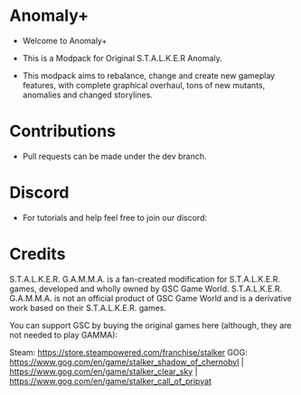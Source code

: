 # Anomaly+

- Welcome to Anomaly+

- This is a Modpack for Original S.T.A.L.K.E.R Anomaly.

- This modpack aims to rebalance, change and create new gameplay features, with complete graphical overhaul, tons of new mutants, anomalies and changed storylines. 

# Contributions

- Pull requests can be made under the dev branch.

# Discord

- For tutorials and help feel free to join our discord:

# Credits
S.T.A.L.K.E.R. G.A.M.M.A. is a fan-created modification for S.T.A.L.K.E.R. games, developed and wholly owned by GSC Game World. S.T.A.L.K.E.R. G.A.M.M.A. is not an official product of GSC Game World and is a derivative work based on their S.T.A.L.K.E.R. games.

You can support GSC by buying the original games here (although, they are not needed to play GAMMA):

Steam: https://store.steampowered.com/franchise/stalker GOG: https://www.gog.com/en/game/stalker_shadow_of_chernobyl | https://www.gog.com/en/game/stalker_clear_sky | https://www.gog.com/en/game/stalker_call_of_pripyat
